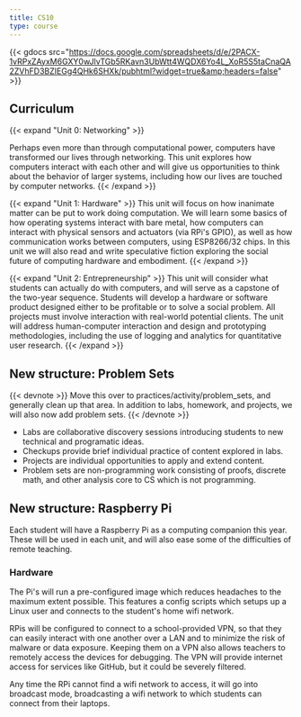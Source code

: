 ```yaml
---
title: CS10
type: course
---
```


{{< gdocs src="https://docs.google.com/spreadsheets/d/e/2PACX-1vRPxZAyxM6GXY0wJlvTGb5RKavn3UbWtt4WQDX6Yo4L_XoR5S5taCnaQA2ZVhFD3BZIEGg4QHk6SHXk/pubhtml?widget=true&amp;headers=false" >}}

## Curriculum

{{< expand "Unit 0: Networking" >}}

Perhaps even more than through computational power, computers have transformed our lives through networking. This unit explores how computers interact with each other and will give us opportunities to think about the behavior of larger systems, including how our lives are touched by computer networks. 
{{< /expand >}}

{{< expand "Unit 1: Hardware" >}}
This unit will focus on how inanimate matter can be put to work doing
computation. We will learn some basics of how operating systems interact with
bare metal, how computers can interact with physical sensors and actuators (via
RPi's GPIO), as well as how communication works between computers, using 
ESP8266/32 chips. In this unit we will also read and write speculative fiction exploring the
social future of computing hardware and embodiment. 
{{< /expand >}}

{{< expand "Unit 2: Entrepreneurship" >}}
This unit will consider what students can actually do with computers, and will
serve as a capstone of the two-year sequence. Students will develop a hardware
or software product designed either to be profitable or to solve a social
problem. All projects must involve interaction with real-world potential
clients. The unit will address human-computer interaction and design and prototyping
methodologies, including the use of logging and analytics for quantitative user
research. 
{{< /expand >}}

## New structure: Problem Sets

{{< devnote >}}
Move this over to practices/activity/problem_sets, and generally clean up that
area.
In addition to labs, homework, and projects, we will also now add problem sets.
{{< /devnote >}}

- Labs are collaborative discovery sessions introducing students to
  new technical and programatic ideas.
- Checkups provide brief individual practice of content explored in labs.
- Projects are individual opportunities to apply and extend content.
- Problem sets are non-programming work consisting of proofs, discrete math, and
  other analysis core to CS which is not programming. 

## New structure: Raspberry Pi

Each student will have a Raspberry Pi as a computing companion this year. These will be used in each
unit, and will also ease some of the difficulties of remote teaching. 

### Hardware

The Pi's will run a pre-configured image which reduces headaches to the maximum extent possible.
This features a config scripts which setups up a Linux user and connects to the student's
home wifi network. 

RPis will be configured to connect to a school-provided VPN, so that they can easily 
interact with one another over a LAN and to minimize the risk of malware or data exposure.
Keeping them on a VPN also allows teachers to remotely access the devices for debugging.
The VPN will provide internet access for services like GitHub, but it could be 
severely filtered. 

Any time the RPi cannot find a wifi network to access, it will go into broadcast mode,
broadcasting a wifi network to which students can connect from their laptops. 
